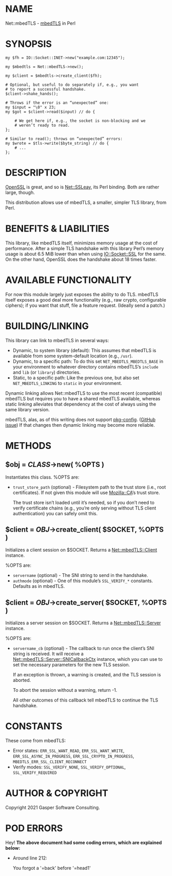 # NAME

Net::mbedTLS - [mbedTLS](https://tls.mbed.org/) in Perl

# SYNOPSIS

    my $fh = IO::Socket::INET->new("example.com:12345");

    my $mbedtls = Net::mbedTLS->new();

    my $client = $mbedtls->create_client($fh);

    # Optional, but useful to do separately if, e.g., you want
    # to report a successful handshake.
    $client->shake_hands();

    # Throws if the error is an “unexpected” one:
    my $input = "\0" x 23;
    my $got = $client->read($input) // do {

        # We get here if, e.g., the socket is non-blocking and we
        # weren’t ready to read.
    };

    # Similar to read(); throws on “unexpected” errors:
    my $wrote = $tls->write($byte_string) // do {
        # ...
    };

# DESCRIPTION

[OpenSSL](https://openssl.org) is great, and so is [Net::SSLeay](https://metacpan.org/pod/Net%3A%3ASSLeay),
its Perl binding. Both are rather large, though.

This distribution allows use of mbedTLS, a smaller, simpler TLS library,
from Perl.

# BENEFITS & LIABILITIES

This library, like mbedTLS itself, minimizes memory usage at
the cost of performance. After a simple TLS handshake with this library
Perl’s memory usage is about 6.5 MiB lower than when using
[IO::Socket::SSL](https://metacpan.org/pod/IO%3A%3ASocket%3A%3ASSL) for the same. On the other hand, OpenSSL does the
handshake about 18 times faster.

# AVAILABLE FUNCTIONALITY

For now this module largely just exposes the ability to do TLS. mbedTLS
itself exposes a good deal more functionality (e.g., raw crypto,
configurable ciphers); if you want that stuff, file a feature request.
(Ideally send a patch.)

# BUILDING/LINKING

This library can link to mbedTLS in several ways:

- Dynamic, to system library (default): This assumes that
mbedTLS is available from some system-default location (e.g.,
`/usr`).
- Dynamic, to a specific path: To do this set
`NET_MBEDTLS_MBEDTLS_BASE` in your environment to whatever directory
contains mbedTLS’s `include` and `lib` (or `library`) directories.
- Static, to a specific path: Like the previous one, but
also set `NET_MBEDTLS_LINKING` to `static` in your environment.

Dynamic linking allows Net::mbedTLS to use the most recent
(compatible) mbedTLS but requires you to have a shared mbedTLS
available, whereas static linking alleviates that dependency at the
cost of always using the same library version.

mbedTLS, alas, as of this writing does not support
[pkg-config](https://www.freedesktop.org/wiki/Software/pkg-config/).
([GitHub issue](https://github.com/ARMmbed/mbedtls/issues/228)) If that
changes then dynamic linking may become more reliable.

# METHODS

## $obj = _CLASS_->new( %OPTS )

Instantiates this class. %OPTS are:

- `trust_store_path` (optional) - Filesystem path to the trust
store (i.e., root certificates). If not given this module will use
[Mozilla::CA](https://metacpan.org/pod/Mozilla%3A%3ACA)’s trust store.

    The trust store isn’t loaded until it’s needed, so if you don’t need
    to verify certificate chains (e.g., you’re only serving without
    TLS client authentication) you can safely omit this.

## $client = _OBJ_->create\_client( $SOCKET, %OPTS )

Initializes a client session on $SOCKET. Returns a
[Net::mbedTLS::Client](https://metacpan.org/pod/Net%3A%3AmbedTLS%3A%3AClient) instance.

%OPTS are:

- `servername` (optional) - The SNI string to send in the handshake.
- `authmode` (optional) - One of this module’s `SSL_VERIFY_*` constants. Defaults as in mbedTLS.

## $client = _OBJ_->create\_server( $SOCKET, %OPTS )

Initializes a server session on $SOCKET. Returns a
[Net::mbedTLS::Server](https://metacpan.org/pod/Net%3A%3AmbedTLS%3A%3AServer) instance.

%OPTS are:

- `servername_cb` (optional) - The callback to run once the
client’s SNI string is received. It will receive a
[Net::mbedTLS::Server::SNICallbackCtx](https://metacpan.org/pod/Net%3A%3AmbedTLS%3A%3AServer%3A%3ASNICallbackCtx) instance, which you can use
to set the necessary parameters for the new TLS session.

    If an exception is thrown, a warning is created, and the TLS session
    is aborted.

    To abort the session without a warning, return -1.

    All other outcomes of this callback tell mbedTLS to continue the
    TLS handshake.

# CONSTANTS

These come from mbedTLS:

- Error states: `ERR_SSL_WANT_READ`, `ERR_SSL_WANT_WRITE`,
`ERR_SSL_ASYNC_IN_PROGRESS`, `ERR_SSL_CRYPTO_IN_PROGRESS`,
`MBEDTLS_ERR_SSL_CLIENT_RECONNECT`
- Verify modes: `SSL_VERIFY_NONE`, `SSL_VERIFY_OPTIONAL`,
`SSL_VERIFY_REQUIRED`

# AUTHOR & COPYRIGHT

Copyright 2021 Gasper Software Consulting.

# POD ERRORS

Hey! **The above document had some coding errors, which are explained below:**

- Around line 212:

    You forgot a '=back' before '=head1'
